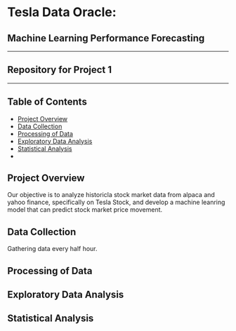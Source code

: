 # Tesla Data Oracle:
## Machine Learning Performance Forecasting
---
## Repository for Project 1
---
## Table of Contents 
* [Project Overview](#project-overview)
* [Data Collection](#data-collection)
* [Processing of Data](#processing-of-data)
* [Exploratory Data Analysis](#exploratory-data-analysis)
* [Statistical Analysis](#statistical-analysis)
* 








## Project Overview
  Our objective is to analyze historicla stock market data from alpaca and yahoo finance, specifically on Tesla Stock, and develop a machine leanring model that can predict stock market price movement.
## Data Collection
  Gathering data every half hour. 
## Processing of Data
## Exploratory Data Analysis
## Statistical Analysis 

